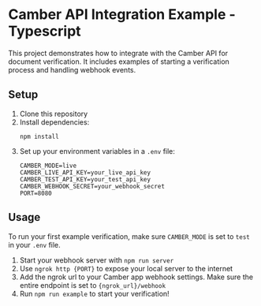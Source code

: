 # Camber API Integration Example - Typescript

This project demonstrates how to integrate with the Camber API for document verification. It includes examples of starting a verification process and handling webhook events.

## Setup

1. Clone this repository
2. Install dependencies:
   ```
   npm install
   ```
3. Set up your environment variables in a `.env` file:
   ```
   CAMBER_MODE=live
   CAMBER_LIVE_API_KEY=your_live_api_key
   CAMBER_TEST_API_KEY=your_test_api_key
   CAMBER_WEBHOOK_SECRET=your_webhook_secret
   PORT=8080
   ```

## Usage

To run your first example verification, make sure `CAMBER_MODE` is set to `test` in your `.env` file.

1. Start your webhook server with `npm run server`
2. Use `ngrok http {PORT}` to expose your local server to the internet
3. Add the ngrok url to your Camber app webhook settings. Make sure the entire endpoint is set to `{ngrok_url}/webhook`
4. Run `npm run example` to start your verification!

